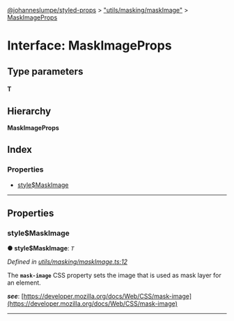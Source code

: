 [@johanneslumpe/styled-props](../README.md) > ["utils/masking/maskImage"](../modules/_utils_masking_maskimage_.md) > [MaskImageProps](../interfaces/_utils_masking_maskimage_.maskimageprops.md)

# Interface: MaskImageProps

## Type parameters
#### T 
## Hierarchy

**MaskImageProps**

## Index

### Properties

* [style$MaskImage](_utils_masking_maskimage_.maskimageprops.md#style_maskimage)

---

## Properties

<a id="style_maskimage"></a>

###  style$MaskImage

**● style$MaskImage**: *`T`*

*Defined in [utils/masking/maskImage.ts:12](https://github.com/johanneslumpe/styled-props/blob/8e709f1/src/utils/masking/maskImage.ts#L12)*

The **`mask-image`** CSS property sets the image that is used as mask layer for an element.

*__see__*: [https://developer.mozilla.org/docs/Web/CSS/mask-image](https://developer.mozilla.org/docs/Web/CSS/mask-image)

___

